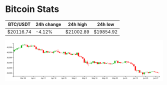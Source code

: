 # Bitcoin Stats

BTC/USDT|24h change|24h high|24h low|
|---|---|---|---|
|$20116.74|-4.12%|$21002.89|$19854.92|

<img src="./chart.svg">
